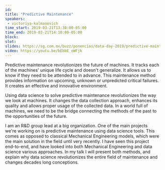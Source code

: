 ```yaml
---
id: 
title: "Predictive Maintenance"
speakers:
 - victoriya-kalmanovich
time_start: 2019-03-21T13:30:00-05:00
time_end: 2019-03-21T14:10:00-05:00
block: 
slot: 
slides: https://sg.com.mx/buzz/ponencias/data-day-2019/predictive-maintenance
video: https://youtu.be/bEbbE_oWFjk
---
```


Predictive maintenance revolutionizes the future of machines. It tracks each of the machines' unique life cycle and doesn't generalize. It allows us to know if they need to be attended to in advance. This maintenance method provides information on upcoming, unknown or unpredicted critical failures. It creates an effective and innovative environment.

Using data science to solve predictive maintenance revolutionizes the way we look at machines. It changes the data collection approach, enhances its quality and allows proper usage of the collected data. In a world full of machines, we need to be the bridge connecting the methods of the past to the opportunities of the future.

I am an R&amp;D group lead at a big organization. One of the main projects we're working on is predictive maintenance using data science tools. This comes as opposed to classical Mechanical Engineering models, which were the main solution in the field until very recently. I have seen this project end-to-end, and have looked into both Mechanical Engineering and data science various approaches. In my talk I will present both methods, and explain why data science revolutionizes the entire field of maintenance and changes decades long conceptions.